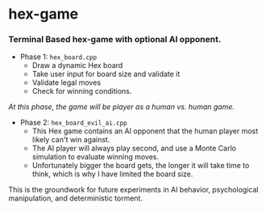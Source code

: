 # hex-game
### Terminal Based hex-game with optional AI opponent.

- Phase 1: `hex_board.cpp`
  - Draw a dynamic Hex board
  - Take user input for board size and validate it
  - Validate legal moves
  - Check for winning conditions.

*At this phase, the game will be player as a human vs. human game.*

- Phase 2: `hex_board_evil_ai.cpp`
  - This Hex game contains an AI opponent that the human player most likely can't win against.
  - The AI player will always play second, and use a Monte Carlo simulation to evaluate winning moves.
  - Unfortunately bigger the board gets, the longer it will take time to think, which is why I have limited the board size.

This is the groundwork for future experiments in AI behavior, psychological manipulation, and deterministic torment.
